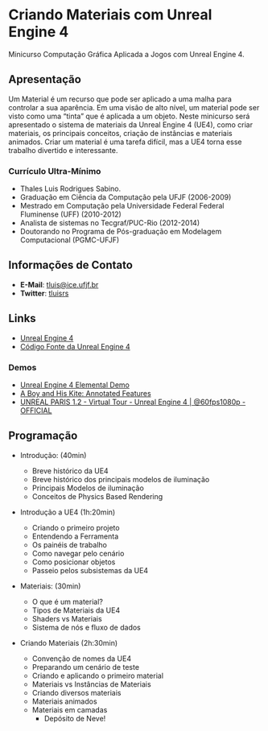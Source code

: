 # Criando Materiais com Unreal Engine 4
Minicurso Computação Gráfica Aplicada a Jogos com Unreal Engine 4.

## Apresentação
Um Material é um recurso que pode ser aplicado a uma malha para controlar a sua aparência. Em uma visão de alto nível, um material pode ser visto como uma “tinta” que é aplicada a um objeto. Neste minicurso será apresentado o sistema de materiais da Unreal Engine 4 (UE4), como criar materiais, os principais conceitos, criação de instâncias e materiais animados. Criar um material é uma tarefa difícil, mas a UE4 torna esse trabalho divertido e interessante.

### Currículo Ultra-Mínimo
- Thales Luis Rodrigues Sabino.
- Graduação em Ciência da Computação pela UFJF (2006-2009)
- Mestrado em Computação pela Universidade Federal Federal Fluminense (UFF) (2010-2012)
- Analista de sistemas no Tecgraf/PUC-Rio (2012-2014)
- Doutorando no Programa de Pós-graduação em Modelagem Computacional (PGMC-UFJF)

## Informações de Contato
- **E-Mail**: [tluis@ice.ufjf.br](mailto:tluis@ice.ufjf.br)
- **Twitter**: [tluisrs](https://twitter.com/tluisrs)

## Links
- [Unreal Engine 4](https://www.unrealengine.com/what-is-unreal-engine-4)
- [Código Fonte da Unreal Engine 4](https://github.com/epicgames/UnrealEngine)

### Demos
- [Unreal Engine 4 Elemental Demo](https://www.youtube.com/watch?v=dD9CPqSKjTU)
- [A Boy and His Kite: Annotated Features](https://www.youtube.com/watch?v=JNgsbNvkNjE)
- [UNREAL PARIS 1.2 - Virtual Tour - Unreal Engine 4 | @60fps1080p - OFFICIAL](https://www.youtube.com/watch?v=Y6PQ19BEE24)

## Programação
- Introdução: (40min)
    - Breve histórico da UE4
    - Breve histórico dos principais modelos de iluminação
    - Principais Modelos de iluminação
    - Conceitos de Physics Based Rendering


- Introdução a UE4 (1h:20min)
    - Criando o primeiro projeto
    - Entendendo a Ferramenta
    - Os painéis de trabalho
    - Como navegar pelo cenário
    - Como posicionar objetos
    - Passeio pelos subsistemas da UE4


- Materiais: (30min)
    - O que é um material?
    - Tipos de Materiais da UE4
    - Shaders vs Materiais
    - Sistema de nós e fluxo de dados


- Criando Materiais (2h:30min)
    - Convenção de nomes da UE4
    - Preparando um cenário de teste
    - Criando e aplicando o primeiro material
    - Materiais vs Instâncias de Materiais
    - Criando diversos materiais
    - Materiais animados
    - Materiais em camadas
        - Depósito de Neve!
